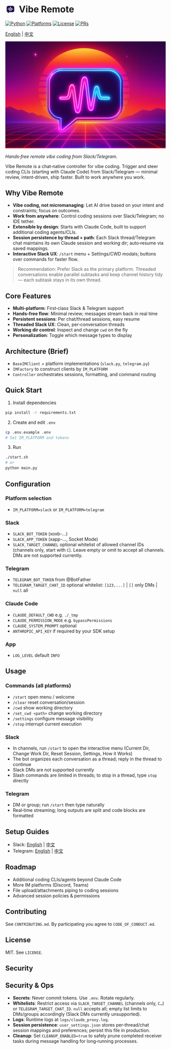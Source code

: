 # <img src="assets/logo.jpg" alt="Vibe Remote" width="32" style="border-radius: 6px; margin-right: 4px; vertical-align: -6px;" /> Vibe Remote

[![Python](https://img.shields.io/badge/python-3.9%2B-3776AB)](https://www.python.org/)
[![Platforms](https://img.shields.io/badge/platforms-Slack%20%7C%20Telegram-8A2BE2)](#setup-guides)
[![License](https://img.shields.io/badge/license-MIT-green)](LICENSE)
[![PRs](https://img.shields.io/badge/PRs-welcome-brightgreen)](CONTRIBUTING.md)

[English](README.md) | [中文](README_ZH.md)

![Banner](assets/banner.jpg)

_Hands‑free remote vibe coding from Slack/Telegram._

Vibe Remote is a chat‑native controller for vibe coding. Trigger and steer coding CLIs (starting with Claude Code) from Slack/Telegram — minimal review, intent‑driven, ship faster. Built to work anywhere you work.

## Why Vibe Remote

- **Vibe coding, not micromanaging**: Let AI drive based on your intent and constraints; focus on outcomes.
- **Work from anywhere**: Control coding sessions over Slack/Telegram; no IDE tether.
- **Extensible by design**: Starts with Claude Code, built to support additional coding agents/CLIs.
- **Session persistence by thread + path**: Each Slack thread/Telegram chat maintains its own Claude session and working dir; auto‑resume via saved mappings.
- **Interactive Slack UX**: `/start` menu + Settings/CWD modals; buttons over commands for faster flow.

> Recommendation: Prefer Slack as the primary platform. Threaded conversations enable parallel subtasks and keep channel history tidy — each subtask stays in its own thread.

## Core Features

- **Multi‑platform**: First‑class Slack & Telegram support
- **Hands‑free flow**: Minimal review; messages stream back in real time
- **Persistent sessions**: Per chat/thread sessions, easy resume
- **Threaded Slack UX**: Clean, per‑conversation threads
- **Working dir control**: Inspect and change `cwd` on the fly
- **Personalization**: Toggle which message types to display

## Architecture (Brief)

- `BaseIMClient` + platform implementations (`slack.py`, `telegram.py`)
- `IMFactory` to construct clients by `IM_PLATFORM`
- `Controller` orchestrates sessions, formatting, and command routing

## Quick Start

1. Install dependencies

```bash
pip install -r requirements.txt
```

2. Create and edit `.env`

```bash
cp .env.example .env
# Set IM_PLATFORM and tokens
```

3. Run

```bash
./start.sh
# or
python main.py
```

## Configuration

### Platform selection

- `IM_PLATFORM=slack` or `IM_PLATFORM=telegram`

### Slack

- `SLACK_BOT_TOKEN` (xoxb-...)
- `SLACK_APP_TOKEN` (xapp-..., Socket Mode)
- `SLACK_TARGET_CHANNEL` optional whitelist of allowed channel IDs (channels only, start with `C`). Leave empty or omit to accept all channels. DMs are not supported currently.

### Telegram

- `TELEGRAM_BOT_TOKEN` from @BotFather
- `TELEGRAM_TARGET_CHAT_ID` optional whitelist: `[123,...]` | `[]` only DMs | `null` all

### Claude Code

- `CLAUDE_DEFAULT_CWD` e.g. `./_tmp`
- `CLAUDE_PERMISSION_MODE` e.g. `bypassPermissions`
- `CLAUDE_SYSTEM_PROMPT` optional
- `ANTHROPIC_API_KEY` if required by your SDK setup

### App

- `LOG_LEVEL` default `INFO`

## Usage

### Commands (all platforms)

- `/start` open menu / welcome
- `/clear` reset conversation/session
- `/cwd` show working directory
- `/set_cwd <path>` change working directory
- `/settings` configure message visibility
- `/stop` interrupt current execution

### Slack

- In channels, run `/start` to open the interactive menu (Current Dir, Change Work Dir, Reset Session, Settings, How it Works)
- The bot organizes each conversation as a thread; reply in the thread to continue
- Slack DMs are not supported currently
- Slash commands are limited in threads; to stop in a thread, type `stop` directly

### Telegram

- DM or group; run `/start` then type naturally
- Real‑time streaming; long outputs are split and code blocks are formatted

## Setup Guides

- Slack: [English](docs/SLACK_SETUP.md) | [中文](docs/SLACK_SETUP_ZH.md)
- Telegram: [English](docs/TELEGRAM_SETUP.md) | [中文](docs/TELEGRAM_SETUP_ZH.md)

## Roadmap

- Additional coding CLIs/agents beyond Claude Code
- More IM platforms (Discord, Teams)
- File upload/attachments piping to coding sessions
- Advanced session policies & permissions

## Contributing

See `CONTRIBUTING.md`. By participating you agree to `CODE_OF_CONDUCT.md`.

## License

MIT. See `LICENSE`.

## Security

## Security & Ops

- **Secrets**: Never commit tokens. Use `.env`. Rotate regularly.
- **Whitelists**: Restrict access via `SLACK_TARGET_CHANNEL` (channels only, `C…`) or `TELEGRAM_TARGET_CHAT_ID`. `null` accepts all; empty list limits to DMs/groups accordingly (Slack DMs currently unsupported).
- **Logs**: Runtime logs at `logs/claude_proxy.log`.
- **Session persistence**: `user_settings.json` stores per‑thread/chat session mappings and preferences; persist this file in production.
- **Cleanup**: Set `CLEANUP_ENABLED=true` to safely prune completed receiver tasks during message handling for long‑running processes.
